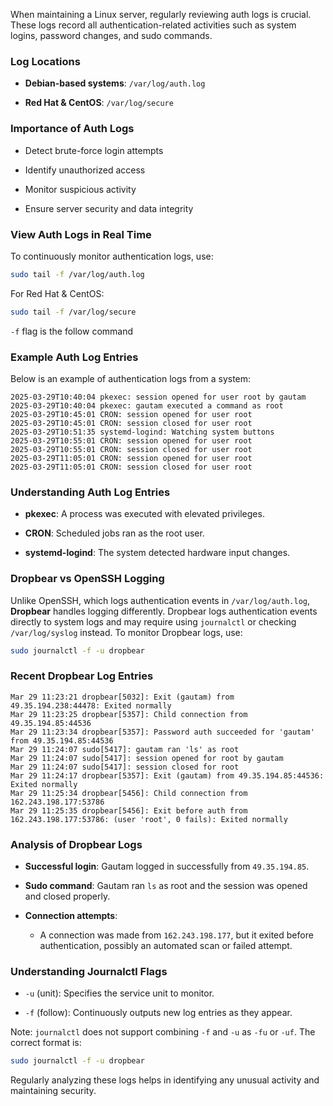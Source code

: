 When maintaining a Linux server, regularly reviewing auth logs is crucial. These logs record all authentication-related activities such as system logins, password changes, and sudo commands.

### **Log Locations**

- **Debian-based systems**: `/var/log/auth.log`
    
- **Red Hat & CentOS**: `/var/log/secure`
    

### **Importance of Auth Logs**

- Detect brute-force login attempts
    
- Identify unauthorized access
    
- Monitor suspicious activity
    
- Ensure server security and data integrity
    

### **View Auth Logs in Real Time**

To continuously monitor authentication logs, use:

```sh
sudo tail -f /var/log/auth.log
```

For Red Hat & CentOS:

```sh
sudo tail -f /var/log/secure
```

`-f` flag is the follow command
### **Example Auth Log Entries**

Below is an example of authentication logs from a system:

```
2025-03-29T10:40:04 pkexec: session opened for user root by gautam
2025-03-29T10:40:04 pkexec: gautam executed a command as root
2025-03-29T10:45:01 CRON: session opened for user root
2025-03-29T10:45:01 CRON: session closed for user root
2025-03-29T10:51:35 systemd-logind: Watching system buttons
2025-03-29T10:55:01 CRON: session opened for user root
2025-03-29T10:55:01 CRON: session closed for user root
2025-03-29T11:05:01 CRON: session opened for user root
2025-03-29T11:05:01 CRON: session closed for user root
```

### **Understanding Auth Log Entries**

- **pkexec**: A process was executed with elevated privileges.
    
- **CRON**: Scheduled jobs ran as the root user.
    
- **systemd-logind**: The system detected hardware input changes.
    

### **Dropbear vs OpenSSH Logging**

Unlike OpenSSH, which logs authentication events in `/var/log/auth.log`, **Dropbear** handles logging differently. Dropbear logs authentication events directly to system logs and may require using `journalctl` or checking `/var/log/syslog` instead. To monitor Dropbear logs, use:

```sh
sudo journalctl -f -u dropbear
```

### **Recent Dropbear Log Entries**

```
Mar 29 11:23:21 dropbear[5032]: Exit (gautam) from 49.35.194.238:44478: Exited normally
Mar 29 11:23:25 dropbear[5357]: Child connection from 49.35.194.85:44536
Mar 29 11:23:34 dropbear[5357]: Password auth succeeded for 'gautam' from 49.35.194.85:44536
Mar 29 11:24:07 sudo[5417]: gautam ran 'ls' as root
Mar 29 11:24:07 sudo[5417]: session opened for root by gautam
Mar 29 11:24:07 sudo[5417]: session closed for root
Mar 29 11:24:17 dropbear[5357]: Exit (gautam) from 49.35.194.85:44536: Exited normally
Mar 29 11:25:34 dropbear[5456]: Child connection from 162.243.198.177:53786
Mar 29 11:25:35 dropbear[5456]: Exit before auth from 162.243.198.177:53786: (user 'root', 0 fails): Exited normally
```

### **Analysis of Dropbear Logs**

- **Successful login**: Gautam logged in successfully from `49.35.194.85`.
    
- **Sudo command**: Gautam ran `ls` as root and the session was opened and closed properly.
    
- **Connection attempts**:
    
    - A connection was made from `162.243.198.177`, but it exited before authentication, possibly an automated scan or failed attempt.
        

### **Understanding Journalctl Flags**

- `-u` (unit): Specifies the service unit to monitor.
    
- `-f` (follow): Continuously outputs new log entries as they appear.
    

Note: `journalctl` does not support combining `-f` and `-u` as `-fu` or `-uf`. The correct format is:

```sh
sudo journalctl -f -u dropbear
```

Regularly analyzing these logs helps in identifying any unusual activity and maintaining security.